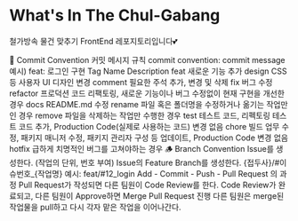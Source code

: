 # What's In The Chul-Gabang
철가방속 물건 맞추기 FrontEnd 레포지토리입니다💕

🌱 Commit Convention
커밋 메시지 규칙
commit convention: commit message
예시) feat: 로그인 구현
Tag Name	Description
feat	새로운 기능 추가
design	CSS 등 사용자 UI 디자인 변경
comment	필요한 주석 추가, 변경 및 삭제
fix	버그 수정
refactor	프로덕션 코드 리팩토링, 새로운 기능이나 버그 수정없이 현재 구현을 개선한 경우
docs	README.md 수정
rename	파일 혹은 폴더명을 수정하거나 옮기는 작업만인 경우
remove	파일을 삭제하는 작업만 수행한 경우
test	테스트 코드, 리펙토링 테스트 코드 추가, Production Code(실제로 사용하는 코드) 변경 없음
chore	빌드 업무 수정, 패키지 매니저 수정, 패키지 관리자 구성 등 업데이트, Production Code 변경 없음
hotfix	급하게 치명적인 버그를 고쳐야하는 경우
🪵 Branch Convention
Issue를 생성한다. (작업의 단위, 번호 부여)
Issue의 Feature Branch를 생성한다.
{접두사}/#이슈번호_{작업명}
예시: feat/#12_login
Add - Commit - Push - Pull Request 의 과정
Pull Request가 작성되면 다른 팀원이 Code Review를 한다.
Code Review가 완료되고, 다른 팀원이 Approve하면 Merge Pull Request 진행
다른 팀원은 merge된 작업물을 pull하고 다시 각자 맡은 작업을 이어나간다.
